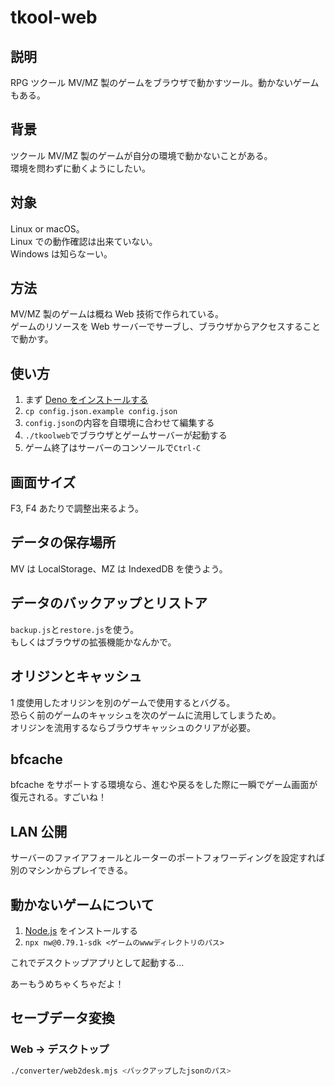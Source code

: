 # tkool-web

## 説明

RPG ツクール MV/MZ 製のゲームをブラウザで動かすツール。動かないゲームもある。

## 背景

ツクール MV/MZ 製のゲームが自分の環境で動かないことがある。\
環境を問わずに動くようにしたい。

## 対象

Linux or macOS。\
Linux での動作確認は出来ていない。\
Windows は知らなーい。

## 方法

MV/MZ 製のゲームは概ね Web 技術で作られている。\
ゲームのリソースを Web サーバーでサーブし、ブラウザからアクセスすることで動かす。

## 使い方

1. まず [Deno をインストールする](https://deno.land/manual/getting_started/installation)
1. `cp config.json.example config.json`
1. `config.json`の内容を自環境に合わせて編集する
1. `./tkoolweb`でブラウザとゲームサーバーが起動する
1. ゲーム終了はサーバーのコンソールで`Ctrl-C`

## 画面サイズ

F3, F4 あたりで調整出来るよう。

## データの保存場所

MV は LocalStorage、MZ は IndexedDB を使うよう。

## データのバックアップとリストア

`backup.js`と`restore.js`を使う。\
もしくはブラウザの拡張機能かなんかで。

## オリジンとキャッシュ

1 度使用したオリジンを別のゲームで使用するとバグる。\
恐らく前のゲームのキャッシュを次のゲームに流用してしまうため。\
オリジンを流用するならブラウザキャッシュのクリアが必要。

## bfcache

bfcache をサポートする環境なら、進むや戻るをした際に一瞬でゲーム画面が復元される。すごいね！

## LAN 公開

サーバーのファイアフォールとルーターのポートフォワーディングを設定すれば別のマシンからプレイできる。

## 動かないゲームについて

1. [Node.js](https://nodejs.org/ja) をインストールする
1. `npx nw@0.79.1-sdk <ゲームのwwwディレクトリのパス>`

これでデスクトップアプリとして起動する…

あーもうめちゃくちゃだよ！

## セーブデータ変換

### Web → デスクトップ

```sh
./converter/web2desk.mjs <バックアップしたjsonのパス>
```
